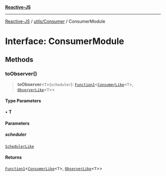 [**Reactive-JS**](../../../README.md)

***

[Reactive-JS](../../../README.md) / [utils/Consumer](../README.md) / ConsumerModule

# Interface: ConsumerModule

## Methods

### toObserver()

> **toObserver**\<`T`\>(`scheduler`): [`Function1`](../../../functions/type-aliases/Function1.md)\<[`ConsumerLike`](../../interfaces/ConsumerLike.md)\<`T`\>, [`ObserverLike`](../../interfaces/ObserverLike.md)\<`T`\>\>

#### Type Parameters

• **T**

#### Parameters

##### scheduler

[`SchedulerLike`](../../interfaces/SchedulerLike.md)

#### Returns

[`Function1`](../../../functions/type-aliases/Function1.md)\<[`ConsumerLike`](../../interfaces/ConsumerLike.md)\<`T`\>, [`ObserverLike`](../../interfaces/ObserverLike.md)\<`T`\>\>
